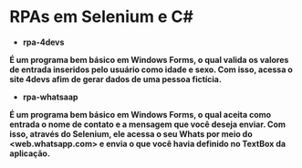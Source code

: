 # RPAs em Selenium e C#

* <b>rpa-4devs<b>

É um programa bem básico em Windows Forms, o qual valida os valores de entrada inseridos pelo usuário como idade e sexo. Com isso, acessa o site <b>4devs<b> afim de gerar dados de uma pessoa fictícia.
<br/>

* <b>rpa-whatsaap<b>

É um programa bem básico em Windows Forms, o qual aceita como entrada o nome de contato e a mensagem que você deseja enviar. Com isso, através do Selenium, ele acessa o seu Whats por meio do <web.whatsapp.com> e envia o que você havia definido no TextBox da aplicação.

<br/>
 

